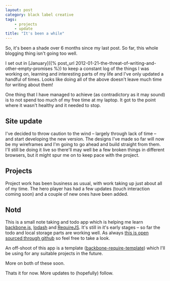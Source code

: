 ```yaml
---
layout: post
category: black label creative
tags:
    - projects
    - update
title: "It's been a while"
---
```


So, it's been a shade over 6 months since my last post. So far, this whole blogging thing isn't going too well.

I set out in [January]({% post_url 2012-01-21-the-threat-of-writing-and-other-empty-promises %}) to keep a constant log of the things I was working on, learning and interesting parts of my life and I've only updated a handful of times. Looks like doing all of the above doesn't leave much time for writing about them!

One thing that I have managed to achieve (as contradictory as it may sound) is to not spend too much of my free time at my laptop. It got to the point where it wasn't healthy and it needed to stop.

## Site update

I've decided to throw caution to the wind – largely through lack of time – and start developing the new version. The designs I've made so far will now be my wireframes and I'm going to go ahead and build straight from them. I'll still be doing it live so there'll may well be a few broken things in different browsers, but it might spur me on to keep pace with the project.

## Projects

Project work has been business as usual, with work taking up just about all of my time. The hero player has had a few updates (touch interaction coming soon) and a couple of new ones have been added.

## Notd

This is a small note taking and todo app which is helping me learn [backbone.js](http://backbonejs.org/), [lodash](http://lodash.com/) and [RequireJS](http://requirejs.org/). It's still in it's early stages – so far the todo and local storage parts are working well. As always [this is open sourced through github](https://github.com/donofkarma/notd) so feel free to take a look.

An off-shoot of this app is a template ([backbone-require-template](https://github.com/donofkarma/backbone-require-template)) which I'll be using for any suitable projects in the future.

More on both of these soon.

Thats it for now. More updates to (hopefully) follow.